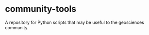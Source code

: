 # community-tools

A repository for Python scripts that may be useful to the geosciences community.
